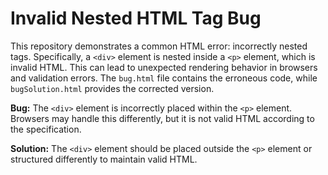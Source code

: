 # Invalid Nested HTML Tag Bug

This repository demonstrates a common HTML error: incorrectly nested tags.  Specifically, a `<div>` element is nested inside a `<p>` element, which is invalid HTML. This can lead to unexpected rendering behavior in browsers and validation errors. The `bug.html` file contains the erroneous code, while `bugSolution.html` provides the corrected version. 

**Bug:** The `<div>` element is incorrectly placed within the `<p>` element. Browsers may handle this differently, but it is not valid HTML according to the specification.

**Solution:** The `<div>` element should be placed outside the `<p>` element or structured differently to maintain valid HTML.